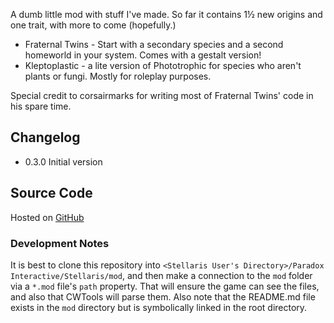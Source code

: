 A dumb little mod with stuff I've made. So far it contains 1½ new origins and one trait, with more to come (hopefully.)

* Fraternal Twins - Start with a secondary species and a second homeworld in your system. Comes with a gestalt version!
* Kleptoplastic - a lite version of Phototrophic for species who aren't plants or fungi. Mostly for roleplay purposes.

Special credit to corsairmarks for writing most of Fraternal Twins' code in his spare time.

## Changelog

* 0.3.0 Initial version

## Source Code

Hosted on [GitHub](https://github.com/corsairmarks/thoths_civics_and_origins)

### Development Notes

It is best to clone this repository into `<Stellaris User's Directory>/Paradox Interactive/Stellaris/mod`, and then make a connection to the `mod` folder via a `*.mod` file's `path` property.  That will ensure the game can see the files, and also that CWTools will parse them.  Also note that the README.md file exists in the `mod` directory but is symbolically linked in the root directory.